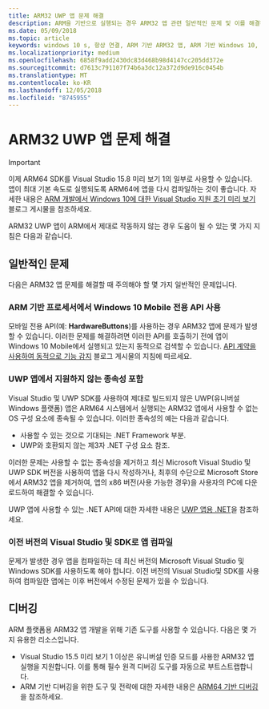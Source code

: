 ```yaml
---
title: ARM32 UWP 앱 문제 해결
description: ARM을 기반으로 실행되는 경우 ARM32 앱 관련 일반적인 문제 및 이를 해결하는 방법.
ms.date: 05/09/2018
ms.topic: article
keywords: windows 10 s, 항상 연결, ARM 기반 ARM32 앱, ARM 기반 Windows 10, 문제 해결
ms.localizationpriority: medium
ms.openlocfilehash: 6858f9add2430dc83d468b98d4147cc205dd372e
ms.sourcegitcommit: d7613c791107f74b6a3dc12a372d9de916c0454b
ms.translationtype: MT
ms.contentlocale: ko-KR
ms.lasthandoff: 12/05/2018
ms.locfileid: "8745955"
---
```

# <a name="troubleshooting-arm32-uwp-apps"></a>ARM32 UWP 앱 문제 해결
>[!IMPORTANT]
> 이제 ARM64 SDK를 Visual Studio 15.8 미리 보기 1의 일부로 사용할 수 있습니다. 앱이 최대 기본 속도로 실행되도록 ARM64에 앱을 다시 컴파일하는 것이 좋습니다. 자세한 내용은 [ARM 개발에서 Windows 10에 대한 Visual Studio 지원 초기 미리 보기](https://blogs.windows.com/buildingapps/2018/05/08/visual-studio-support-for-windows-10-on-arm-development/) 블로그 게시물을 참조하세요.

ARM32 UWP 앱이 ARM에서 제대로 작동하지 않는 경우 도움이 될 수 있는 몇 가지 지침은 다음과 같습니다. 

## <a name="common-issues"></a>일반적인 문제
다음은 ARM32 앱 문제를 해결할 때 주의해야 할 몇 가지 일반적인 문제입니다.

### <a name="using-windows-10-mobile-only-apis-on-arm-based-processors"></a>ARM 기반 프로세서에서 Windows 10 Mobile 전용 API 사용 
모바일 전용 API(예: **HardwareButtons**)를 사용하는 경우 ARM32 앱에 문제가 발생할 수 있습니다. 이러한 문제를 해결하려면 이러한 API를 호출하기 전에 앱이 Windows 10 Mobile에서 실행되고 있는지 동적으로 검색할 수 있습니다. [API 계약을 사용하여 동적으로 기능 감지](https://blogs.windows.com/buildingapps/2015/09/15/dynamically-detecting-features-with-api-contracts-10-by-10/) 블로그 게시물의 지침에 따르세요.

### <a name="including-dependencies-not-supported-by-uwp-apps"></a>UWP 앱에서 지원하지 않는 종속성 포함
Visual Studio 및 UWP SDK를 사용하여 제대로 빌드되지 않은 UWP(유니버설 Windows 플랫폼) 앱은 ARM64 시스템에서 실행되는 ARM32 앱에서 사용할 수 없는 OS 구성 요소에 종속될 수 있습니다. 이러한 종속성의 예는 다음과 같습니다.

- 사용할 수 있는 것으로 기대되는 .NET Framework 부분.
- UWP와 호환되지 않는 제3자 .NET 구성 요소 참조.

이러한 문제는 사용할 수 없는 종속성을 제거하고 최신 Microsoft Visual Studio 및 UWP SDK 버전을 사용하여 앱을 다시 작성하거나, 최후의 수단으로 Microsoft Store에서 ARM32 앱을 제거하여, 앱의 x86 버전(사용 가능한 경우)을 사용자의 PC에 다운로드하여 해결할 수 있습니다. 

UWP 앱에 사용할 수 있는 .NET API에 대한 자세한 내용은 [UWP 앱용 .NET](https://msdn.microsoft.com/library/windows/apps/mt185501.aspx)을 참조하세요.

### <a name="compiling-an-app-with-an-older-version-of-visual-studio-and-sdk"></a>이전 버전의 Visual Studio 및 SDK로 앱 컴파일
문제가 발생한 경우 앱을 컴파일하는 데 최신 버전의 Microsoft Visual Studio 및 Windows SDK를 사용하도록 해야 합니다. 이전 버전의 Visual Studio및 SDK를 사용하여 컴파일한 앱에는 이후 버전에서 수정된 문제가 있을 수 있습니다.

## <a name="debugging"></a>디버깅
ARM 플랫폼용 ARM32 앱 개발을 위해 기존 도구를 사용할 수 있습니다. 다음은 몇 가지 유용한 리소스입니다.

- Visual Studio 15.5 미리 보기 1 이상은 유니버설 인증 모드를 사용한 ARM32 앱 실행을 지원합니다. 이를 통해 필수 원격 디버깅 도구를 자동으로 부트스트랩합니다.
- ARM 기반 디버깅을 위한 도구 및 전략에 대한 자세한 내용은 [ARM64 기반 디버깅](https://docs.microsoft.com/en-us/windows-hardware/drivers/debugger/debugging-arm64)을 참조하세요.